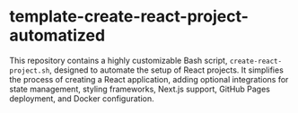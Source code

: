 # template-create-react-project-automatized
This repository contains a highly customizable Bash script, `create-react-project.sh`, designed to automate the setup of React projects. It simplifies the process of creating a React application, adding optional integrations for state management, styling frameworks, Next.js support, GitHub Pages deployment, and Docker configuration.
